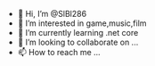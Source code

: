 - 👋 Hi, I’m @SlBl286
- 👀 I’m interested in game,music,film
- 🌱 I’m currently learning .net core
- 💞️ I’m looking to collaborate on ...
- 📫 How to reach me ...

<!---
SlBl286/SlBl286 is a ✨ special ✨ repository because its `README.md` (this file) appears on your GitHub profile.
You can click the Preview link to take a look at your changes.
--->
